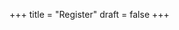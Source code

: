 +++
title = "Register"
draft = false
+++

<script src="https://js.tito.io/v2/" async></script>

<tito-widget event="better-bytes/tockworld-8"></tito-widget>
